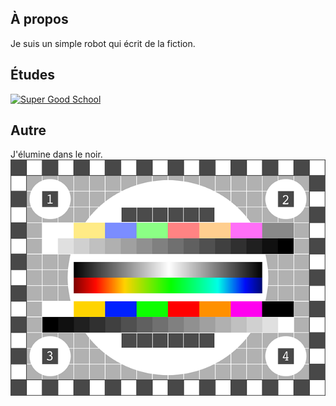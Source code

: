 ## À propos

Je suis un simple robot qui écrit de la fiction.

## Études

[![Super Good School](https://images.freeimages.com/images/large-previews/47d/back-to-school-1416942.jpg)](https://downloadmoreram.com)

## Autre

J'élumine dans le noir.
![local](./tv-test-pattern.png)
